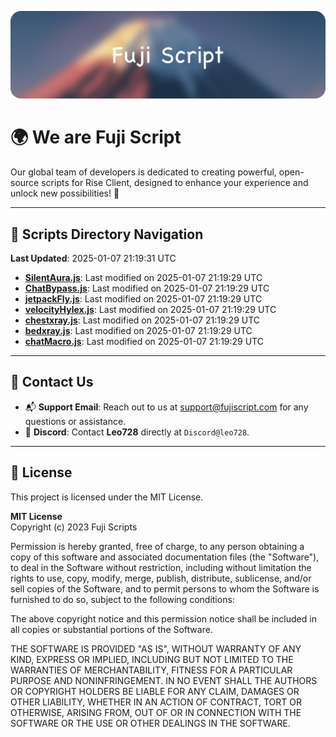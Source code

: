 ![Banner](.github/b.webp)

# 🌍 **We are Fuji Script**

Our global team of developers is dedicated to creating powerful, open-source scripts for Rise Client, designed to enhance your experience and unlock new possibilities! 🌟

---
<!-- SCRIPTS_NAVIGATION_START -->
## 📂 **Scripts Directory Navigation**

**Last Updated**: 2025-01-07 21:19:31 UTC

- **[SilentAura.js](scripts/SilentAura.js)**: Last modified on 2025-01-07 21:19:29 UTC
- **[ChatBypass.js](scripts/ChatBypass.js)**: Last modified on 2025-01-07 21:19:29 UTC
- **[jetpackFly.js](scripts/jetpackFly.js)**: Last modified on 2025-01-07 21:19:29 UTC
- **[velocityHylex.js](scripts/velocityHylex.js)**: Last modified on 2025-01-07 21:19:29 UTC
- **[chestxray.js](scripts/chestxray.js)**: Last modified on 2025-01-07 21:19:29 UTC
- **[bedxray.js](scripts/bedxray.js)**: Last modified on 2025-01-07 21:19:29 UTC
- **[chatMacro.js](scripts/chatMacro.js)**: Last modified on 2025-01-07 21:19:29 UTC

<!-- SCRIPTS_NAVIGATION_END -->

---

## 💬 **Contact Us**  
- 📬 **Support Email**: Reach out to us at [support@fujiscript.com](mailto:support@fujiscript.com) for any questions or assistance.  
- 💬 **Discord**: Contact **Leo728** directly at `Discord@leo728`.

---

## 📜 **License**

This project is licensed under the MIT License.  

**MIT License**  
Copyright (c) 2023 Fuji Scripts  

Permission is hereby granted, free of charge, to any person obtaining a copy of this software and associated documentation files (the "Software"), to deal in the Software without restriction, including without limitation the rights to use, copy, modify, merge, publish, distribute, sublicense, and/or sell copies of the Software, and to permit persons to whom the Software is furnished to do so, subject to the following conditions:  

The above copyright notice and this permission notice shall be included in all copies or substantial portions of the Software.  

THE SOFTWARE IS PROVIDED "AS IS", WITHOUT WARRANTY OF ANY KIND, EXPRESS OR IMPLIED, INCLUDING BUT NOT LIMITED TO THE WARRANTIES OF MERCHANTABILITY, FITNESS FOR A PARTICULAR PURPOSE AND NONINFRINGEMENT. IN NO EVENT SHALL THE AUTHORS OR COPYRIGHT HOLDERS BE LIABLE FOR ANY CLAIM, DAMAGES OR OTHER LIABILITY, WHETHER IN AN ACTION OF CONTRACT, TORT OR OTHERWISE, ARISING FROM, OUT OF OR IN CONNECTION WITH THE SOFTWARE OR THE USE OR OTHER DEALINGS IN THE SOFTWARE.  
